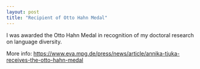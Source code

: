 ```yaml
---
layout: post
title: "Recipient of Otto Hahn Medal"
---
```


I was awarded the Otto Hahn Medal in recognition of my doctoral research on language diversity.

More info: https://www.eva.mpg.de/press/news/article/annika-tjuka-receives-the-otto-hahn-medal